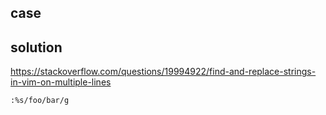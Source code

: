## case

## solution

https://stackoverflow.com/questions/19994922/find-and-replace-strings-in-vim-on-multiple-lines

```
:%s/foo/bar/g
```